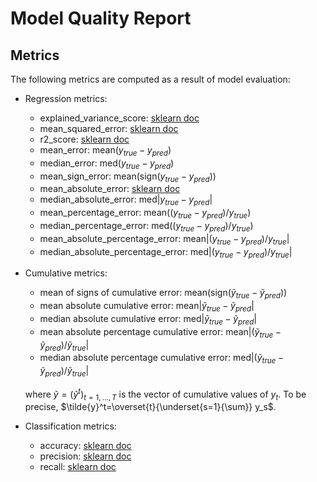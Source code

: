 # Model Quality Report

## Metrics

The following metrics are computed as a result of model evaluation:

- Regression metrics:
    - explained_variance_score: [sklearn doc](https://scikit-learn.org/stable/modules/generated/sklearn.metrics.explained_variance_score.html)
    - mean_squared_error: [sklearn doc](https://scikit-learn.org/stable/modules/generated/sklearn.metrics.mean_squared_error.html)
    - r2_score: [sklearn doc](https://scikit-learn.org/stable/modules/generated/sklearn.metrics.r2_score.html)
    - mean_error: $\text{mean}\left(y_{true}-y_{pred}\right)$
    - median_error: $\text{med}\left(y_{true}-y_{pred}\right)$
    - mean_sign_error: $\text{mean}\left(\text{sign}\left(y_{true}-y_{pred}\right)\right)$
    - mean_absolute_error: [sklearn doc](https://scikit-learn.org/stable/modules/generated/sklearn.metrics.mean_absolute_error.html)
    - median_absolute_error: $\text{med}\left|y_{true}-y_{pred}\right|$
    - mean_percentage_error: $\text{mean}\left(\left(y_{true}-y_{pred}\right)/y_{true}\right)$
    - median_percentage_error: $\text{med}\left(\left(y_{true}-y_{pred}\right)/y_{true}\right)$
    - mean_absolute_percentage_error: $\text{mean}\left|\left(y_{true}-y_{pred}\right)/y_{true}\right|$
    - median_absolute_percentage_error: $\text{med}\left|\left(y_{true}-y_{pred}\right)/y_{true}\right|$

- Cumulative metrics:
    - mean of signs of cumulative error: $\text{mean}\left(\text{sign}\left(\tilde{y}_{true}-\tilde{y}_{pred}\right)\right)$
    - mean absolute cumulative error: $\text{mean}\left|\tilde{y}_{true}-\tilde{y}_{pred}\right|$
    - median absolute cumulative error: $\text{med}\left|\tilde{y}_{true}-\tilde{y}_{pred}\right|$
    - mean absolute percentage cumulative error: $\text{mean}\left|\left(\tilde{y}_{true}-\tilde{y}_{pred}\right)/\tilde{y}_{true}\right|$
    - median absolute percentage cumulative error: $\text{med}\left|\left(\tilde{y}_{true}-\tilde{y}_{pred}\right)/\tilde{y}_{true}\right|$
  
    where $\tilde{y}=(\tilde{y}^t)_{t=1,\ldots,T}$ is the vector of cumulative values of $y_t$. To be precise, $\tilde{y}^t=\overset{t}{\underset{s=1}{\sum}} y_s$.

- Classification metrics:
    - accuracy: [sklearn doc](https://scikit-learn.org/stable/modules/generated/sklearn.metrics.accuracy_score.html)
    - precision: [sklearn doc](https://scikit-learn.org/stable/modules/generated/sklearn.metrics.precision_score.html)
    - recall: [sklearn doc](https://scikit-learn.org/stable/modules/generated/sklearn.metrics.recall_score.html)
